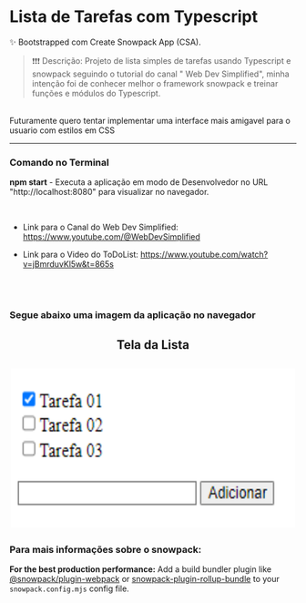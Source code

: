 # Lista de Tarefas com Typescript

✨ Bootstrapped com Create Snowpack App (CSA).

> ❗❗❗ Descrição: Projeto de lista simples de tarefas usando Typescript e snowpack seguindo o tutorial do canal "
Web Dev Simplified", minha intenção foi de conhecer melhor o framework snowpack e treinar funções e módulos do Typescript.
<br>
Futuramente quero tentar implementar uma interface mais amigavel para o usuario com estilos em CSS

---

### Comando no Terminal
**npm start** - Executa a aplicação em  modo de Desenvolvedor no URL "http://localhost:8080" para visualizar no navegador.

<br>

- Link para o Canal do Web Dev Simplified: https://www.youtube.com/@WebDevSimplified<p>
- Link para o Video do ToDoList: https://www.youtube.com/watch?v=jBmrduvKl5w&t=865s<p>
<br>
<br>

<h3>Segue abaixo uma imagem da aplicação no navegador<h3>
<h4>
<div align="center">

<h2>Tela da Lista<h2>
  <img height="280mp" width="500mp" src="https://github.com/Ivan-Duarte/ToDoList-Typescript/blob/main/prints/listaDeTarefas.PNG">
  <br>
 </div>

### Para mais informações sobre o snowpack:<p>
**For the best production performance:** Add a build bundler plugin like [@snowpack/plugin-webpack](https://github.com/snowpackjs/snowpack/tree/main/plugins/plugin-webpack) or [snowpack-plugin-rollup-bundle](https://github.com/ParamagicDev/snowpack-plugin-rollup-bundle) to your `snowpack.config.mjs` config file.
